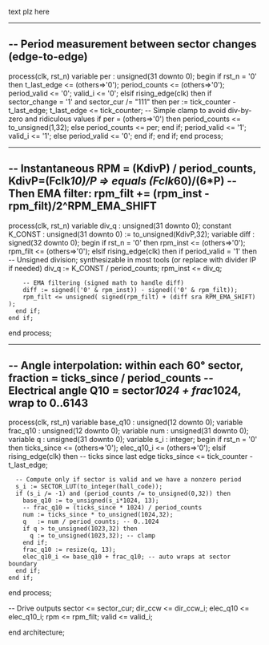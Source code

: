 text plz here 



---------------------------------------------------------------------------
  -- Period measurement between sector changes (edge-to-edge)
  ---------------------------------------------------------------------------
  process(clk, rst_n)
    variable per : unsigned(31 downto 0);
  begin
    if rst_n = '0' then
      t_last_edge   <= (others=>'0');
      period_counts <= (others=>'0');
      period_valid  <= '0';
      valid_i       <= '0';
    elsif rising_edge(clk) then
      if sector_change = '1' and sector_cur /= "111" then
        per := tick_counter - t_last_edge;
        t_last_edge   <= tick_counter;
        -- Simple clamp to avoid div-by-zero and ridiculous values
        if per = (others=>'0') then
          period_counts <= to_unsigned(1,32);
        else
          period_counts <= per;
        end if;
        period_valid  <= '1';
        valid_i       <= '1';
      else
        period_valid  <= '0';
      end if;
    end if;
  end process;

  ---------------------------------------------------------------------------
  -- Instantaneous RPM = (KdivP) / period_counts, KdivP=(Fclk*10)/P => equals (Fclk*60)/(6*P)
  -- Then EMA filter: rpm_filt += (rpm_inst - rpm_filt)/2^RPM_EMA_SHIFT
  ---------------------------------------------------------------------------
  process(clk, rst_n)
    variable div_q : unsigned(31 downto 0);
    constant K_CONST : unsigned(31 downto 0) := to_unsigned(KdivP,32);
    variable diff   : signed(32 downto 0);
  begin
    if rst_n = '0' then
      rpm_inst <= (others=>'0');
      rpm_filt <= (others=>'0');
    elsif rising_edge(clk) then
      if period_valid = '1' then
        -- Unsigned division; synthesizable in most tools (or replace with divider IP if needed)
        div_q := K_CONST / period_counts;
        rpm_inst <= div_q;

        -- EMA filtering (signed math to handle diff)
        diff := signed(('0' & rpm_inst)) - signed(('0' & rpm_filt));
        rpm_filt <= unsigned( signed(rpm_filt) + (diff sra RPM_EMA_SHIFT) );
      end if;
    end if;
  end process;

  ---------------------------------------------------------------------------
  -- Angle interpolation: within each 60° sector, fraction = ticks_since / period_counts
  -- Electrical angle Q10 = sector*1024 + frac*1024, wrap to 0..6143
  ---------------------------------------------------------------------------
  process(clk, rst_n)
    variable base_q10 : unsigned(12 downto 0);
    variable frac_q10 : unsigned(12 downto 0);
    variable num      : unsigned(31 downto 0);
    variable q        : unsigned(31 downto 0);
    variable s_i      : integer;
  begin
    if rst_n = '0' then
      ticks_since <= (others=>'0');
      elec_q10_i  <= (others=>'0');
    elsif rising_edge(clk) then
      -- ticks since last edge
      ticks_since <= tick_counter - t_last_edge;

      -- Compute only if sector is valid and we have a nonzero period
      s_i := SECTOR_LUT(to_integer(hall_code));
      if (s_i /= -1) and (period_counts /= to_unsigned(0,32)) then
        base_q10 := to_unsigned(s_i*1024, 13);
        -- frac_q10 = (ticks_since * 1024) / period_counts
        num := ticks_since * to_unsigned(1024,32);
        q   := num / period_counts; -- 0..1024
        if q > to_unsigned(1023,32) then
          q := to_unsigned(1023,32); -- clamp
        end if;
        frac_q10 := resize(q, 13);
        elec_q10_i <= base_q10 + frac_q10; -- auto wraps at sector boundary
      end if;
    end if;
  end process;

  -- Drive outputs
  sector   <= sector_cur;
  dir_ccw  <= dir_ccw_i;
  elec_q10 <= elec_q10_i;
  rpm      <= rpm_filt;
  valid    <= valid_i;

end architecture;
